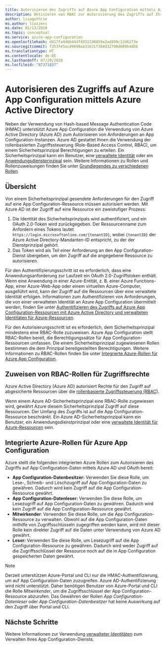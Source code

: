 ```yaml
---
title: Autorisieren des Zugriffs auf Azure App Configuration mittels Azure Active Directory
description: Aktivieren von RBAC zur Autorisierung des Zugriffs auf Ihre Azure App Configuration-Instanz
author: lisaguthrie
ms.author: lcozzens
ms.date: 02/13/2020
ms.topic: conceptual
ms.service: azure-app-configuration
ms.openlocfilehash: d417fa4d6b444f4932338059e2ad499c12d6273e
ms.sourcegitcommit: f353fe5acd9698aa31631f38dd32790d889b4dbb
ms.translationtype: HT
ms.contentlocale: de-DE
ms.lasthandoff: 07/29/2020
ms.locfileid: "87371837"
---
```

# <a name="authorize-access-to-azure-app-configuration-using-azure-active-directory"></a>Autorisieren des Zugriffs auf Azure App Configuration mittels Azure Active Directory
Neben der Verwendung von Hash-based Message Authentication Code (HMAC) unterstützt Azure App Configuration die Verwendung von Azure Active Directory (Azure AD) zum Autorisieren von Anforderungen an App Configuration-Instanzen.  Azure AD gestattet Ihnen die Verwendung der rollenbasierten Zugriffssteuerung (Role-Based Access Control, RBAC), um einem Sicherheitsprinzipal Berechtigungen zu erteilen.  Ein Sicherheitsprinzipal kann ein Benutzer, eine [verwaltete Identität](../active-directory/managed-identities-azure-resources/overview.md) oder ein [Anwendungsdienstprinzipal](../active-directory/develop/app-objects-and-service-principals.md) sein.  Weitere Informationen zu Rollen und Rollenzuweisungen finden Sie unter [Grundlegendes zu verschiedenen Rollen](../role-based-access-control/overview.md).

## <a name="overview"></a>Übersicht
Von einem Sicherheitsprinzipal gesendete Anforderungen für den Zugriff auf eine App Configuration-Ressource müssen autorisiert werden. Mit Azure AD ist der Zugriff auf eine Ressource ein zweistufiger Prozess:
1. Die Identität des Sicherheitsprinzipals wird authentifiziert, und ein OAuth 2.0-Token wird zurückgegeben.  Der Ressourcenname zum Anfordern eines Tokens lautet `https://login.microsoftonline.com/{tenantID}`, wobei `{tenantID}` der Azure Active Directory-Mandanten-ID entspricht, zu der der Dienstprinzipal gehört.
2. Das Token wird als Teil einer Anforderung an den App Configuration-Dienst übergeben, um den Zugriff auf die angegebene Ressource zu autorisieren.

Für den Authentifizierungsschritt ist es erforderlich, dass eine Anwendungsanforderung zur Laufzeit ein OAuth 2.0-Zugriffstoken enthält.  Wenn eine Anwendung in einer Azure-Entität, z. B. einer Azure Functions-App, einer Azure-Web-App oder einem virtuellen Azure-Computer, ausgeführt wird, kann der Zugriff auf die Ressourcen über eine verwaltete Identität erfolgen.  Informationen zum Authentifizieren von Anforderungen, die von einer verwalteten Identität an Azure App Configuration übermittelt werden, finden Sie unter [Authentifizieren des Zugriffs auf Azure App Configuration-Ressourcen mit Azure Active Directory und verwalteten Identitäten für Azure-Ressourcen](howto-integrate-azure-managed-service-identity.md).

Für den Autorisierungsschritt ist es erforderlich, dem Sicherheitsprinzipal mindestens eine RBAC-Rolle zuzuweisen. Azure App Configuration stellt RBAC-Rollen bereit, die Berechtigungssätze für App Configuration-Ressourcen umfassen. Die einem Sicherheitsprinzipal zugewiesenen Rollen bestimmen die dem Prinzipal bereitgestellten Berechtigungen. Weitere Informationen zu RBAC-Rollen finden Sie unter [Integrierte Azure-Rollen für Azure App Configuration](#azure-built-in-roles-for-azure-app-configuration). 

## <a name="assign-rbac-roles-for-access-rights"></a>Zuweisen von RBAC-Rollen für Zugriffsrechte
Azure Active Directory (Azure AD) autorisiert Rechte für den Zugriff auf abgesicherte Ressourcen über die [rollenbasierte Zugriffssteuerung (RBAC)](../role-based-access-control/overview.md).

Wenn einem Azure AD-Sicherheitsprinzipal eine RBAC-Rolle zugewiesen wird, gewährt Azure diesem Sicherheitsprinzipal Zugriff auf diese Ressourcen. Der Umfang des Zugriffs ist auf die App Configuration-Ressource beschränkt. Ein Azure AD-Sicherheitsprinzipal kann ein Benutzer, ein Anwendungsdienstprinzipal oder eine [verwaltete Identität für Azure-Ressourcen](../active-directory/managed-identities-azure-resources/overview.md) sein.

## <a name="azure-built-in-roles-for-azure-app-configuration"></a>Integrierte Azure-Rollen für Azure App Configuration
Azure stellt die folgenden integrierten Azure Rollen zum Autorisieren des Zugriffs auf App Configuration-Daten mittels Azure AD und OAuth bereit:

- **App Configuration-Datenbesitzer:** Verwenden Sie diese Rolle, um Lese-, Schreib- und Löschzugriff auf App Configuration-Daten zu gewähren. Dadurch wird kein Zugriff auf die App Configuration-Ressource gewährt.
- **App Configuration-Datenleser:** Verwenden Sie diese Rolle, um Lesezugriff auf App Configuration-Daten zu gewähren. Dadurch wird kein Zugriff auf die App Configuration-Ressource gewährt.
- **Mitwirkender**: Verwenden Sie diese Rolle, um die App Configuration-Ressource zu verwalten. Obwohl auf die App Configuration-Daten mithilfe von Zugriffsschlüsseln zugegriffen werden kann, wird mit dieser Rolle kein direkter Zugriff auf die Daten unter Verwendung von Azure AD gewährt.
- **Leser:** Verwenden Sie diese Rolle, um Lesezugriff auf die App Configuration-Ressource zu gewähren. Dadurch wird weder Zugriff auf die Zugriffsschlüssel der Ressource noch auf die in App Configuration gespeicherten Daten gewährt.

> [!NOTE]
> Derzeit unterstützen Azure-Portal und CLI nur die HMAC-Authentifizierung, um auf App Configuration-Daten zuzugreifen. Azure AD-Authentifizierung wird nicht unterstützt. Daher benötigen Benutzer von Azure-Portal und CLI die Rolle *Mitwirkender*, um die Zugriffsschlüssel der App Configuration-Ressource abzurufen. Das Gewähren der Rollen *App Configuration-Datenleser* oder *App Configuration-Datenbesitzer* hat keine Auswirkung auf den Zugriff über Portal und CLI.

## <a name="next-steps"></a>Nächste Schritte
Weitere Informationen zur Verwendung [verwalteter Identitäten](howto-integrate-azure-managed-service-identity.md) zum Verwalten Ihres App Configuration-Diensts.
